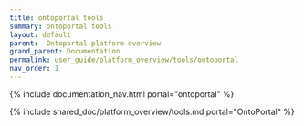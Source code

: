 ```yaml
---
title: ontoportal tools
summary: ontoportal tools
layout: default
parent:  Ontoportal platform overview
grand_parent: Documentation
permalink: user_guide/platform_overview/tools/ontoportal
nav_order: 1
---
```

{% include documentation_nav.html portal="ontoportal" %}

{% include shared_doc/platform_overview/tools.md portal="OntoPortal" %}